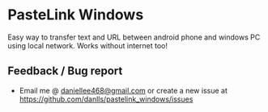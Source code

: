 # PasteLink Windows
Easy way to transfer text and URL between android phone and windows PC using local network. Works without internet too!

## Feedback / Bug report
 - Email me @ daniellee468@gmail.com or create a new issue at https://github.com/danlls/pastelink_windows/issues
 